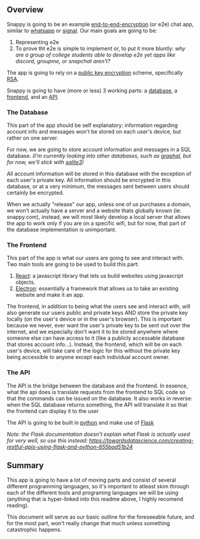 ## Overview
Snappy is going to be an example [end-to-end-encryption](https://usa.kaspersky.com/blog/what-is-end-to-end-encryption/23288/) (or e2e) chat app, similar to [whatsapp](https://www.whatsapp.com/) or [signal](https://signal.org/en/). Our main goals are going to be:
1. Representing e2e
2. To prove tht e2e is simple to implement or, to put it more bluntly: *why are a group of college students able to develop e2e yet apps like discord, groupme, or snapchat aren't?*

The app is going to rely on a [public key encryption](https://www.tutorialspoint.com/cryptography/public_key_encryption.htm) scheme, specifically [RSA](https://www.tutorialspoint.com/cryptography_with_python/cryptography_with_python_understanding_rsa_algorithm.htm).

Snappy is going to have (more or less) 3 working parts: a [database](#The-Database), a [frontend](#The-Frontend), and an [API](#The-API).

### The Database
This part of the app should be self explanatory: information regarding account info and messages won't be stored on each user's device, but rather on one server.

For now, we are going to store account information and messages in a SQL database. *(I'm currently looking into other databases, such as [graphql](https://graphql.org/), but for now, we'll stick with [sqlite3](https://www.sqlite.org/index.html))*

All account information will be stored in this database with the exception of each user's private key. All information should be encrypted in this database, or at a very minimum, the messages sent between users should certainly be encrypted.

When we actually "release" our app, unless one of us purchases a domain, we won't actually have a server and a website thats globally known (ie: snappy.com), instead, we will most likely develop a local server that allows the app to work only if you are on a specific wifi, but for now, that part of the database implementation is unimportant.

### The Frontend
This part of the app is what our users are going to see and interact with. Two main tools are going to be used to build this part:
1. [React](https://reactjs.org/): a javascript library that lets us build websites using javascript objects.
2. [Electron](https://www.electronjs.org/): essentially a framework that allows us to take an existing website and make it an app.

The frontend, in addition to being what the users see and interact with, will also generate our users public and private keys AND store the private key locally (on the user's device or in the user's browser). This is important because we never, ever want the user's private key to be sent out over the internet, and we especially don't want it to be stored anywhere where someone else can have access to it (like a publicly accessable database that stores account info...). Instead, the frontend, which will be on each user's device, will take care of the logic for this without the private key being accessible to anyone except each individual account owner.

### The API
The API is the bridge between the database and the frontend. In essence, what the api does is translate requests from the frontend to SQL code so that the commands can be issued on the database. It also works in reverse: when the SQL database returns something, the API will translate it so that the frontend can display it to the user

The API is going to be built in [python](https://www.python.org/) and make use of [Flask](https://flask.palletsprojects.com/en/2.0.x/)

*Note: the Flask documentation doesn't explain what Flask is actually used for very well, so use this instead: https://towardsdatascience.com/creating-restful-apis-using-flask-and-python-655bad51b24*


## Summary
This app is going to have a lot of moving parts and consist of several different programming languages, so it's important to atleast skim through each of the different tools and programing languages we will be using (anything that is hyper-linked into this readme above, I highly recomend reading). 

This document will serve as our basic outline for the foreseeable future, and for the most part, won't really change that much unless something catastrophic happens.
